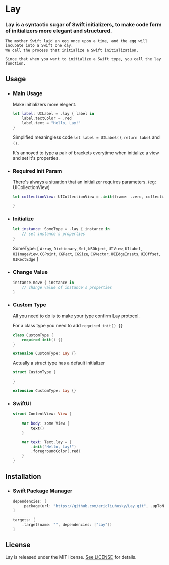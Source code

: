 # Lay

### **Lay** is a syntactic sugar of Swift initializers, to make code form of initializers more elegant and structured.

    The mother Swift laid an egg once upon a time, and the egg will incubate into a Swift one day. 
    We call the process that initialize a Swift initialization. 

    Since that when you want to initialize a Swift type, you call the lay function.

## Usage

- ### Main Usage

    Make initializers more elegent.

    ```swift
    let label: UILabel = .lay { label in
        label.textColor = .red
        label.text = "Hello, Lay!"
    }
    ```

    Simplified meaningless code `let label = UILabel()`, `return label` and `()`.

    It's annoyed to type a pair of brackets everytime when initialize a view and set it's properties.

- ### Required Init Param

    There's always a situation that an initializer requires parameters. (eg: UICollectionView)

    ```swift
    let collectionView: UICollectionView = .init(frame: .zero, collectionViewLayout: .init()).move { collectionView in

    }
    ```

- ### Initialize

    ```swift
    let instance: SomeType = .lay { instance in
        // set instance's properties
    } 
    ```

    SomeType: [ `Array`, `Dictionary`, `Set`, `NSObject`, `UIView`, `UILabel`, `UIImageView`, `CGPoint`, `CGRect`, `CGSize`, `CGVector`, `UIEdgeInsets`, `UIOffset`, `UIRectEdge` ]

- ### Change Value

    ```swift
    instance.move { instance in
        // change value of instance's properties
    }
    ```

- ### Custom Type

    All you need to do is to make your type confirm Lay protocol.

    For a class type you need to add `required init() {}`

    ```swift
    class CustomType {
        required init() {}
    }

    extension CustomType: Lay {}
    ```

    Actually a struct type has a default initializer

    ```swift
    struct CustomType {

    }

    extension CustomType: Lay {}
    ```

- ### SwiftUI

    ```swift
    struct ContentView: View {
        
        var body: some View {
            text()
        }

        var text: Text.lay = {
            .init("Hello, Lay!")
            .foregroundColor(.red)
        }
    }
    ```

## Installation

- ### Swift Package Manager

    ```swift
    dependencies: [
        .package(url: "https://github.com/ericliuhusky/Lay.git", .upToNextMajor(from: "0.1.1"))         
    ]

    targets: [
        .target(name: "", dependencies: ["Lay"])
    ]
    ```

## License

Lay is released under the MIT license. [See LICENSE](./LICENSE) for details.
